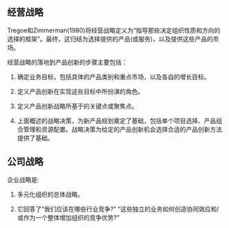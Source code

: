## 经营战略

Tregoe和Zimmerman(1980)将经营战略定义为“指导那些决定组织性质和方向的选择的框架”。最终，这归结为选择提供的产品(或服务)，以及提供这些产品的市场。

经营战略的落地到产品创新的步骤主要包括：

1. 确定业务目标，包括具体的产品类别和重点市场，以及各自的增长目标。

2. 定义产品创新在实现这些目标中所扮演的角色。

3. 定义产品创新战略所基于的关键点或聚焦点。

4. 上面概述的战略决策，为新产品规划奠定了基础，包括单个项目选择、产品组合管理和资源配置。战略决策为给定的产品创新机会选择合适的产品创新方法提供了基础。

## 公司战略

企业战略是:

1. 多元化组织的总体战略。

2. 它回答了“我们应该在哪些行业竞争?” “这些独立的业务如何创造协同效应和/或作为一个整体增加组织的竞争优势?”
